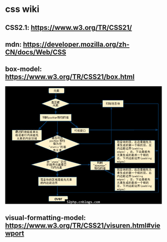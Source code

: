 # css wiki

## CSS2.1: <https://www.w3.org/TR/CSS21/>

## mdn: <https://developer.mozilla.org/zh-CN/docs/Web/CSS>

## box-model: <https://www.w3.org/TR/CSS21/box.html>

![containing-block](../../images/css-containing-block.png)


## visual-formatting-model: <https://www.w3.org/TR/CSS21/visuren.html#viewport>